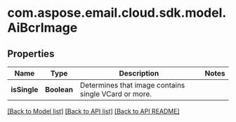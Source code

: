 
# com.aspose.email.cloud.sdk.model.AiBcrImage

## Properties
Name | Type | Description | Notes
------------ | ------------- | ------------- | -------------
**isSingle** | **Boolean** | Determines that image contains single VCard or more.              | 


[[Back to Model list]](README.md#documentation-for-models) [[Back to API list]](README.md#documentation-for-api-endpoints) [[Back to API README]](README.md)

